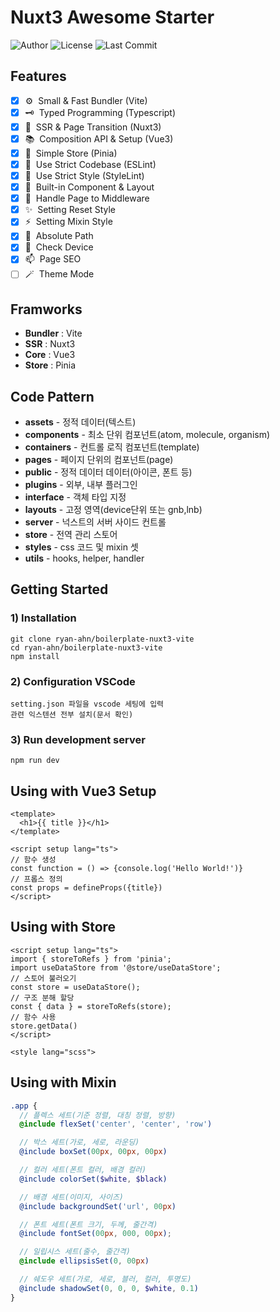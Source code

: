 # Nuxt3 Awesome Starter

![Author](https://img.shields.io/badge/Author-ryan-orange.svg)
![License](https://img.shields.io/badge/License-MIT-blue.svg)
![Last Commit](https://img.shields.io/github/last-commit/ryan-ahn/boilerplate-nuxt3-vite)

## Features
- [x] ⚙️&nbsp;&nbsp;Small & Fast Bundler (Vite)
- [x] 🗝️&nbsp;&nbsp;Typed Programming (Typescript)
- [x] 🧩&nbsp;&nbsp;SSR & Page Transition (Nuxt3)
- [x] 📚&nbsp;&nbsp;Composition API & Setup (Vue3)
- [x] 🕋&nbsp;&nbsp;Simple Store (Pinia)
- [x] 📙&nbsp;&nbsp;Use Strict Codebase (ESLint)
- [x] 📘&nbsp;&nbsp;Use Strict Style (StyleLint)
- [x] 🧵&nbsp;&nbsp;Built-in Component & Layout
- [x] 🚰&nbsp;&nbsp;Handle Page to Middleware
- [x] ✨&nbsp;&nbsp;Setting Reset Style
- [x] ⚡️&nbsp;&nbsp;Setting Mixin Style
- [x] 📍&nbsp;&nbsp;Absolute Path
- [x] 📱&nbsp;&nbsp;Check Device
- [x] 📫&nbsp;&nbsp;Page SEO
- [ ] 🪄&nbsp;&nbsp;Theme Mode

## Framworks
- **Bundler** : Vite
- **SSR** : Nuxt3
- **Core** : Vue3
- **Store** : Pinia

## Code Pattern
- **assets** - 정적 데이터(텍스트) <br/>
- **components** - 최소 단위 컴포넌트(atom, molecule, organism) <br/>
- **containers** - 컨트롤 로직 컴포넌트(template) <br/>
- **pages** - 페이지 단위의 컴포넌트(page) <br/>
- **public** - 정적 데이터 데이터(아이콘, 폰트 등) <br/>
- **plugins** - 외부, 내부 플러그인 <br/>
- **interface** - 객체 타입 지정 <br/>
- **layouts** - 고정 영역(device단위 또는 gnb,lnb) <br/>
- **server** - 넉스트의 서버 사이드 컨트롤 <br/>
- **store** - 전역 관리 스토어<br/>
- **styles** - css 코드 및 mixin 셋<br/>
- **utils** - hooks, helper, handler <br/>


## Getting Started
### 1) Installation
```shell
git clone ryan-ahn/boilerplate-nuxt3-vite
cd ryan-ahn/boilerplate-nuxt3-vite
npm install
```
### 2) Configuration VSCode
```shell
setting.json 파일을 vscode 세팅에 입력
관련 익스텐션 전부 설치(문서 확인)
```
### 3) Run development server
```shell
npm run dev
```

## Using with Vue3 Setup

```vue
<template>
  <h1>{{ title }}</h1>
</template>

<script setup lang="ts">
// 함수 생성
const function = () => {console.log('Hello World!')}
// 프롭스 정의
const props = defineProps({title})
</script>
```

## Using with Store

```vue
<script setup lang="ts">
import { storeToRefs } from 'pinia';
import useDataStore from '@store/useDataStore';
// 스토어 불러오기
const store = useDataStore();
// 구조 분해 할당
const { data } = storeToRefs(store);
// 함수 사용
store.getData()
</script>

<style lang="scss">
```

## Using with Mixin

```scss
.app {
  // 플렉스 세트(기준 정렬, 대칭 정렬, 방향)
  @include flexSet('center', 'center', 'row')

  // 박스 세트(가로, 세로, 라운딩)
  @include boxSet(00px, 00px, 00px)

  // 컬러 세트(폰트 컬러, 배경 컬러)
  @include colorSet($white, $black)

  // 배경 세트(이미지, 사이즈)
  @include backgroundSet('url', 00px)

  // 폰트 세트(폰트 크기, 두께, 줄간격)
  @include fontSet(00px, 000, 00px);

  // 일립시스 세트(줄수, 줄간격)
  @include ellipsisSet(0, 00px)

  // 쉐도우 세트(가로, 세로, 블러, 컬러, 투명도)
  @include shadowSet(0, 0, 0, $white, 0.1)
}
```

